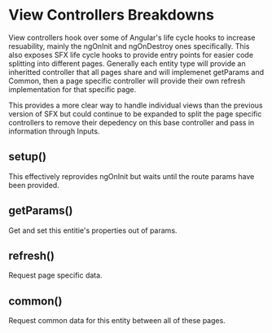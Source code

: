 # View Controllers Breakdowns
View controllers hook over some of Angular's life cycle hooks to increase resuability, mainly the ngOnInit and ngOnDestroy ones specifically. This also exposes SFX life cycle hooks to provide entry points for easier code splitting into different pages. Generally each entity type will provide an inheritted controller that all pages share and will implemenet getParams and Common, then a page specific controller will provide their own refresh implementation for that specific page.

This provides a more clear way to handle individual views than the previous version of SFX but could continue to be expanded to split the page specific controllers to remove their depedency on this base controller and pass in information through Inputs.

## setup()
This effectively reprovides ngOnInit but waits until the route params have been provided.

## getParams()
Get and set this entitie's properties out of params.

## refresh()
Request page specific data.

## common()
Request common data for this entity between all of these pages.